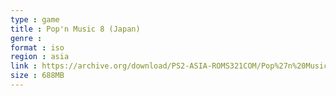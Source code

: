 ```yaml
---
type : game
title : Pop'n Music 8 (Japan)
genre : 
format : iso
region : asia
link : https://archive.org/download/PS2-ASIA-ROMS321COM/Pop%27n%20Music%208%20%28Japan%29.7z
size : 688MB
---
```


